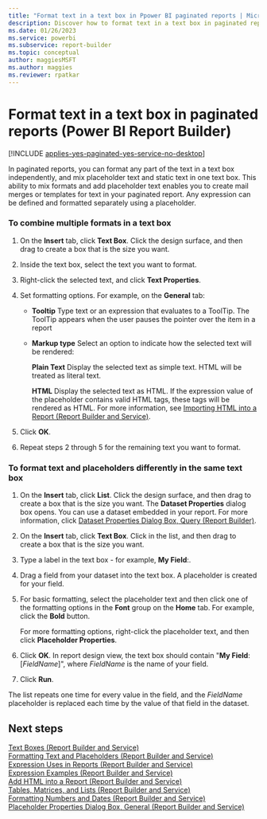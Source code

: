 ```yaml
---
title: "Format text in a text box in Ppower BI paginated reports | Microsoft Docs"
description: Discover how to format text in a text box in paginated reports, and how to mix placeholder text and static text to create mail merges or templates for text in Power BI Report Builder. 
ms.date: 01/26/2023
ms.service: powerbi
ms.subservice: report-builder
ms.topic: conceptual
author: maggiesMSFT
ms.author: maggies
ms.reviewer: rpatkar
---
```

# Format text in a text box in paginated reports (Power BI Report Builder)

[!INCLUDE [applies-yes-paginated-yes-service-no-desktop](../../../includes/applies-yes-paginated-yes-service-no-desktop.md)]

In paginated reports, you can format any part of the text in a text box independently, and mix placeholder text and static text in one text box. This ability to mix formats and add placeholder text enables you to create mail merges or templates for text in your paginated report. Any expression can be defined and formatted separately using a placeholder.  
  
### To combine multiple formats in a text box  
  
1.  On the **Insert** tab, click **Text Box**. Click the design surface, and then drag to create a box that is the size you want.  
  
2.  Inside the text box, select the text you want to format.  
  
3.  Right-click the selected text, and click **Text Properties**.  
  
4.  Set formatting options. For example, on the **General** tab:  
  
    -   **Tooltip** Type text or an expression that evaluates to a ToolTip. The ToolTip appears when the user pauses the pointer over the item in a report  
  
    -   **Markup type** Select an option to indicate how the selected text will be rendered:  
  
         **Plain Text** Display the selected text as simple text. HTML will be treated as literal text.  
  
         **HTML**  Display the selected text as HTML. If the expression value of the placeholder contains valid HTML tags, these tags will be rendered as HTML. For more information, see [Importing HTML into a Report &#40;Report Builder and Service&#41;](/sql/reporting-services/report-design/importing-html-into-a-report-report-builder-and-ssrs).  
  
5.  Click **OK**.  
  
6.  Repeat steps 2 through 5 for the remaining text you want to format.  
  
### To format text and placeholders differently in the same text box  
  
1.  On the **Insert** tab, click **List**. Click the design surface, and then drag to create a box that is the size you want. The **Dataset Properties** dialog box opens. You can use a dataset embedded in your report. For more information, click [Dataset Properties Dialog Box, Query &#40;Report Builder&#41;](/sql/reporting-services/report-data/dataset-properties-dialog-box-query-report-builder).  
  
2.  On the **Insert** tab, click **Text Box**. Click in the list, and then drag to create a box that is the size you want.  
  
3.  Type a label in the text box - for example, **My Field**:.  
  
4.  Drag a field from your dataset into the text box. A placeholder is created for your field.  
  
5.  For basic formatting, select the placeholder text and then click one of the formatting options in the **Font** group on the **Home** tab. For example, click the **Bold** button.  
  
     For more formatting options, right-click the placeholder text, and then click **Placeholder Properties**.  
  
6.  Click **OK**. In report design view, the text box should contain "**My Field**: [*FieldName*]", where *FieldName* is the name of your field.  
  
7.  Click **Run**.  
  
 The list repeats one time for every value in the field, and the *FieldName* placeholder is replaced each time by the value of that field in the dataset.  
  
## Next steps
 [Text Boxes &#40;Report Builder and Service&#41;](/sql/reporting-services/report-design/text-boxes-report-builder-and-ssrs)   
 [Formatting Text and Placeholders &#40;Report Builder and Service&#41;](/sql/reporting-services/report-design/formatting-text-and-placeholders-report-builder-and-ssrs)   
 [Expression Uses in Reports &#40;Report Builder and Service&#41;](/sql/reporting-services/report-design/expression-uses-in-reports-report-builder-and-ssrs)   
 [Expression Examples &#40;Report Builder and Service&#41;](/sql/reporting-services/report-design/expression-examples-report-builder-and-ssrs)   
 [Add HTML into a Report &#40;Report Builder and Service&#41;](/sql/reporting-services/report-design/add-html-into-a-report-report-builder-and-ssrs)   
 [Tables, Matrices, and Lists &#40;Report Builder and Service&#41;](/sql/reporting-services/report-design/tables-matrices-and-lists-report-builder-and-ssrs)   
 [Formatting Numbers and Dates &#40;Report Builder and Service&#41;](/sql/reporting-services/report-design/formatting-numbers-and-dates-report-builder-and-ssrs)   
 [Placeholder Properties Dialog Box, General &#40;Report Builder and Service&#41;](./text-boxes-report-builder-and-service.md)  
  
